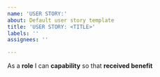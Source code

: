 ```yaml
---
name: 'USER STORY:'
about: Default user story template
title: 'USER STORY: <TITLE>'
labels: ''
assignees: ''

---
```


As a **role** I can **capability** so that **received benefit**
